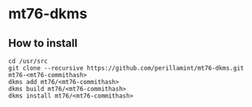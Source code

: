 # mt76-dkms
## How to install

```
cd /usr/src
git clone --recursive https://github.com/perillamint/mt76-dkms.git mt76-<mt76-commithash>
dkms add mt76/<mt76-commithash>
dkms build mt76/<mt76-commithash>
dkms install mt76/<mt76-commithash>
```
